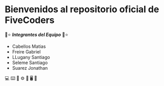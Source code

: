 # Bienvenidos al repositorio oficial de  **FiveCoders**

🌠⭐ ***Integrantes del Equipo***  🌠⭐

- Cabellos Matias
- Freire Gabriel
- LLugany Santiago
- Seleme Santiago
- Suarez Jonathan


💻  ⌨️ 💾 ⚙️ 🎸 🖥️ 🧠 
